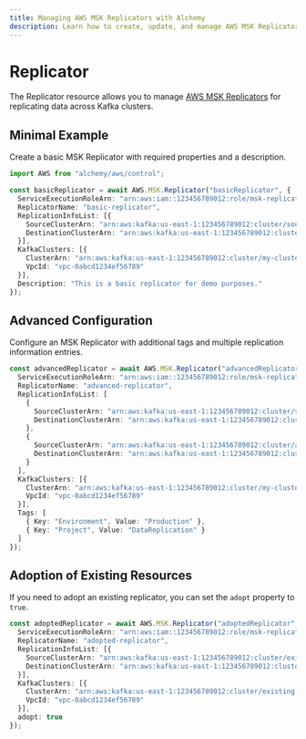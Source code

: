 ```yaml
---
title: Managing AWS MSK Replicators with Alchemy
description: Learn how to create, update, and manage AWS MSK Replicators using Alchemy Cloud Control.
---
```


# Replicator

The Replicator resource allows you to manage [AWS MSK Replicators](https://docs.aws.amazon.com/msk/latest/userguide/) for replicating data across Kafka clusters.

## Minimal Example

Create a basic MSK Replicator with required properties and a description.

```ts
import AWS from "alchemy/aws/control";

const basicReplicator = await AWS.MSK.Replicator("basicReplicator", {
  ServiceExecutionRoleArn: "arn:aws:iam::123456789012:role/msk-replicator-role",
  ReplicatorName: "basic-replicator",
  ReplicationInfoList: [{
    SourceClusterArn: "arn:aws:kafka:us-east-1:123456789012:cluster/source-cluster/abcdefg-1234-5678-90ab-cdef1234abcd-1",
    DestinationClusterArn: "arn:aws:kafka:us-east-1:123456789012:cluster/destination-cluster/abcdefg-1234-5678-90ab-cdef1234abcd-2"
  }],
  KafkaClusters: [{
    ClusterArn: "arn:aws:kafka:us-east-1:123456789012:cluster/my-cluster/abcdefg-1234-5678-90ab-cdef1234abcd-3",
    VpcId: "vpc-0abcd1234ef56789"
  }],
  Description: "This is a basic replicator for demo purposes."
});
```

## Advanced Configuration

Configure an MSK Replicator with additional tags and multiple replication information entries.

```ts
const advancedReplicator = await AWS.MSK.Replicator("advancedReplicator", {
  ServiceExecutionRoleArn: "arn:aws:iam::123456789012:role/msk-replicator-role",
  ReplicatorName: "advanced-replicator",
  ReplicationInfoList: [
    {
      SourceClusterArn: "arn:aws:kafka:us-east-1:123456789012:cluster/source-cluster/abcdefg-1234-5678-90ab-cdef1234abcd-1",
      DestinationClusterArn: "arn:aws:kafka:us-east-1:123456789012:cluster/destination-cluster/abcdefg-1234-5678-90ab-cdef1234abcd-2"
    },
    {
      SourceClusterArn: "arn:aws:kafka:us-east-1:123456789012:cluster/another-source-cluster/abcdefg-1234-5678-90ab-cdef1234abcd-4",
      DestinationClusterArn: "arn:aws:kafka:us-east-1:123456789012:cluster/another-destination-cluster/abcdefg-1234-5678-90ab-cdef1234abcd-5"
    }
  ],
  KafkaClusters: [{
    ClusterArn: "arn:aws:kafka:us-east-1:123456789012:cluster/my-cluster/abcdefg-1234-5678-90ab-cdef1234abcd-3",
    VpcId: "vpc-0abcd1234ef56789"
  }],
  Tags: [
    { Key: "Environment", Value: "Production" },
    { Key: "Project", Value: "DataReplication" }
  ]
});
```

## Adoption of Existing Resources

If you need to adopt an existing replicator, you can set the `adopt` property to `true`.

```ts
const adoptedReplicator = await AWS.MSK.Replicator("adoptedReplicator", {
  ServiceExecutionRoleArn: "arn:aws:iam::123456789012:role/msk-replicator-role",
  ReplicatorName: "adopted-replicator",
  ReplicationInfoList: [{
    SourceClusterArn: "arn:aws:kafka:us-east-1:123456789012:cluster/existing-source-cluster/abcdefg-1234-5678-90ab-cdef1234abcd-6",
    DestinationClusterArn: "arn:aws:kafka:us-east-1:123456789012:cluster/existing-destination-cluster/abcdefg-1234-5678-90ab-cdef1234abcd-7"
  }],
  KafkaClusters: [{
    ClusterArn: "arn:aws:kafka:us-east-1:123456789012:cluster/existing-cluster/abcdefg-1234-5678-90ab-cdef1234abcd-8",
    VpcId: "vpc-0abcd1234ef56789"
  }],
  adopt: true
});
```